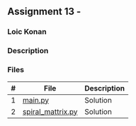## Assignment 13 - 

### Loic Konan

### Description

### Files

|   #   | File                                   | Description |
| :---: | -------------------------------------- | ----------- |
|   1   | [main.py](main.py)                     | Solution    |
|   2   | [spiral_mattrix.py](spiral_mattrix.py) | Solution    |

